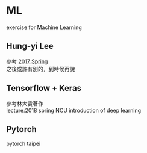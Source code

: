 # ML
exercise for Machine Learning  


## Hung-yi Lee
參考 [2017 Spring](http://speech.ee.ntu.edu.tw/~tlkagk/courses_ML17.html)  
之後或許有別的，到時候再說  

## Tensorflow + Keras 
參考林大貴著作  
lecture:2018 spring NCU introduction of deep learning

## Pytorch
pytorch taipei